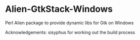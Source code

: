 # Alien-GtkStack-Windows
Perl Alien package to provide dynamic libs for Gtk on Windows 

Acknowledgements: sisyphus for working out the build process
